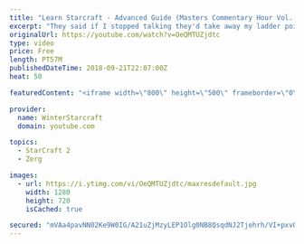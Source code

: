 ```yaml
---
title: "Learn Starcraft - Advanced Guide (Masters Commentary Hour Vol. 1)"
excerpt: "They said if I stopped talking they'd take away my ladder points. Next one I upload will have more terran/toss blame RNGesus."
originalUrl: https://youtube.com/watch?v=OeQMTUZjdtc
type: video
price: Free
length: PT57M
publishedDateTime: 2018-09-21T22:07:00Z
heat: 50

featuredContent: "<iframe width=\"800\" height=\"500\" frameborder=\"0\" src=\"https://www.youtube.com/embed/OeQMTUZjdtc\" allow=\"accelerometer; autoplay; encrypted-media; gyroscope; picture-in-picture\" allowfullscreen></iframe>"

provider:
  name: WinterStarcraft
  domain: youtube.com

topics:
  - StarCraft 2
  - Zerg

images:
  - url: https://i.ytimg.com/vi/OeQMTUZjdtc/maxresdefault.jpg
    width: 1280
    height: 720
    isCached: true

secured: "mVAa4pavNN02Ke9W0IG/A21uZjMzyLEP1Olg0NB8QsqdNJ2Tjehrh/VI+pxvONK/Y+A0+6Lu2JVVaB2Sw5Ovw70jU+ZWKmLUXnsYbLlp3425gxOjUqJVgPfYmEjIw6N6eO1HdSRJC+DTi7kEL8ibROisU2xdpAgEP+zFVX4IM7uV8+wVvQFQdFD9o/0T82oSwXL+2FHKPUKzrWuX1QnQPvVunQXiowzjSMLdvmDEw0U2zl4XorXpaAYYaFC/t2TrFnYdUGTOMJBVx8/niJ0HKgNBg7Ngwgpp7NW693yhE6L4NekzMBS40YMvPSGH1n5Y7R97osAFiSMjJyUuc6fUVQZgXa+dtRQkqqcI/xM2hKO+c8pBuD4c+uqHS5eXXjQVZ5I1bEAn4q81iDYF0xwI5SAXRNIPa8meRuHuabhRSeo=;JdM5bVGn9nozEoNIOpo5QQ=="
---
```


